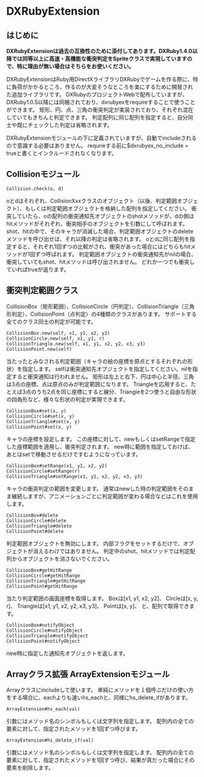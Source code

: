 # DXRubyExtension
## はじめに

**DXRubyExtensionは過去の互換性のために添付してあります。DXRuby1.4.0以降では同等以上に高速・高機能な衝突判定をSpriteクラスで実現していますので、特に理由が無い場合はそちらをお使いください。**

DXRubyExtensionはRuby用DirectXライブラリDXRubyでゲームを作る際に、特に負荷がかかるところ、作るのが大変そうなところを楽にするために開発された追加ライブラリです。
DXRubyのプロジェクトWebで配布していますが、DXRuby1.0.5以降には同梱されており、dxrubyexをrequireすることで使うことができます。
矩形、円、点、三角の衝突判定が実装されており、それぞれ混在していてもきちんと判定できます。
判定配列に同じ配列を指定すると、自分同士や既にチェックした判定は省略されます。

DXRubyExtensionモジュールの下に定義されていますが、自動でincludeされるので意識する必要はありません。
requrieする前に$dxrubyex_no_include = trueと書くとインクルードされなくなります。

## Collisionモジュール

```
Collision.check(o, d)
```

oとdはそれぞれ、CollisionXxxクラスのオブジェクト（以後、判定範囲オブジェクト）、もしくは判定範囲オブジェクトを格納した配列を指定してください。
衝突していたら、oの配列の衝突通知先オブジェクトのshotメソッドが、dの側はhitメソッドがそれぞれ、衝突相手のオブジェクトを引数にして呼ばれます。
shot、hitの中で、そのキャラが消滅した場合、判定範囲オブジェクトのdeleteメソッドを呼び出せば、それ以降の判定は省略されます。
oとdに同じ配列を指定すると、それぞれ1回ずつの比較がされ、衝突があった場合にはどちらもhitメソッドが1回ずつ呼ばれます。
判定範囲オブジェクトの衝突通知先がnilの場合、衝突していてもshot、hitメソッドは呼び出されません。
どれか一つでも衝突していればtrueが返ります。

## 衝突判定範囲クラス
CollisionBox（矩形範囲）、CollisionCircle（円判定）、CollisionTriangle（三角形判定）、CollisionPoint（点判定）の4種類のクラスがあります。
サポートする全てのクラス同士の判定が可能です。

```
CollisionBox.new(self, x1, y1, x2, y2)
CollisionCircle.new(self, x1, y1, r)
CollisionTriangle.new(self, x1, y1, x2, y2, x3, y3)
CollisionPoint.new(self)
```

当たったとみなされる判定範囲（キャラの絵の座標を原点とするそれぞれの形状）を指定します。
selfは衝突通知先オブジェクトを指定してください。nilを指定すると衝突通知は行われません。
矩形は左上と右下、円は中心と半径、三角は3点の座標、点は原点のみが判定範囲になります。
Triangleを応用すると、たとえば3点のうち2点を同じ座標にすると線分、Triangleを2つ使うと自由な形状の四角形など、様々な形状の判定が実現できます。

```
CollisionBox#set(x, y)
CollisionCircle#set(x, y)
CollisionTriangle#set(x, y)
CollisionPoint#set(x, y)
```

キャラの座標を設定します。
この座標に対して、newもしくはsetRangeで指定した座標範囲を適用し、衝突判定されます。
new時に範囲を指定しておけば、あとはsetで移動させるだけですむようになっています。

```
CollisionBox#setRange(x1, y1, x2, y2)
CollisionCircle#setRange(r)
CollisionTriangle#setRange(x1, y1, x2, y2, x3, y3)
```

キャラの衝突判定の範囲を変更します。
通常はnewした時の判定範囲をそのまま継続しますが、アニメーションごとに判定範囲が変わる場合などはこれを使用します。

```
CollisionBox#delete
CollisionCircle#delete
CollisionTriangle#delete
CollisionPoint#delete
```

判定範囲オブジェクトを無効にします。
内部フラグをセットするだけで、オブジェクトが消えるわけではありません。
判定中のshot、hitメソッドでは判定配列からオブジェクトを消さないでください。

```
CollisionBox#getHitRange
CollisionCircle#getHitRange
CollisionTriangle#getHitRange
CollisionPoint#getHitRange
```

当たり判定範囲の画面座標を取得します。
Boxは[x1, y1, x2, y2]、
Circleは[x, y, r]、
Triangleは[x1, y1, x2, y2, x3, y3]、
Pointは[x, y]、
と、配列で取得できます。

```
CollisionBox#notifyObject
CollisionCircle#notifyObject
CollisionTriangle#notifyObject
CollisionPoint#notifyObject
```

new時に指定した通知先オブジェクトを返します。 

## Arrayクラス拡張 ArrayExtensionモジュール
Arrayクラスにincludeして使います。
単純にメソッドを１個呼ぶだけの使い方をする場合に、eachよりも速いhs_eachと、同様にhs_delete_ifがあります。

```
ArrayExtension#hs_each(val)
```

引数にはメソッド名のシンボルもしくは文字列を指定します。
配列内の全ての要素に対して、指定されたメソッドを1回ずつ呼びます。

```
ArrayExtension#hs_delete_if(val)
```

引数にはメソッド名のシンボルもしくは文字列を指定します。
配列内の全ての要素に対して、指定されたメソッドを1回ずつ呼び、結果が真だった場合にその要素を削除します。

